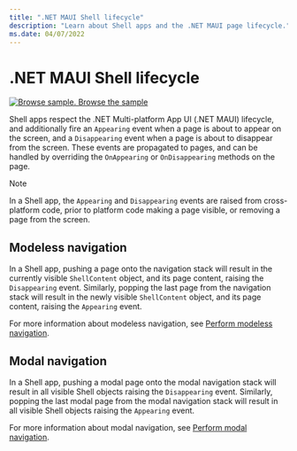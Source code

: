 ```yaml
---
title: ".NET MAUI Shell lifecycle"
description: "Learn about Shell apps and the .NET MAUI page lifecycle."
ms.date: 04/07/2022
---
```


# .NET MAUI Shell lifecycle

[![Browse sample.](~/media/code-sample.png) Browse the sample](/samples/dotnet/maui-samples/fundamentals-shell)

Shell apps respect the .NET Multi-platform App UI (.NET MAUI) lifecycle, and additionally fire an `Appearing` event when a page is about to appear on the screen, and a `Disappearing` event when a page is about to disappear from the screen. These events are propagated to pages, and can be handled by overriding the `OnAppearing` or `OnDisappearing` methods on the page.

> [!NOTE]
> In a Shell app, the `Appearing` and `Disappearing` events are raised from cross-platform code, prior to platform code making a page visible, or removing a page from the screen.

## Modeless navigation

In a Shell app, pushing a page onto the navigation stack will result in the currently visible `ShellContent` object, and its page content, raising the `Disappearing` event. Similarly, popping the last page from the navigation stack will result in the newly visible `ShellContent` object, and its page content, raising the `Appearing` event.

For more information about modeless navigation, see [Perform modeless navigation](~/user-interface/pages/navigationpage.md#perform-modeless-navigation).

## Modal navigation

In a Shell app, pushing a modal page onto the modal navigation stack will result in all visible Shell objects raising the `Disappearing` event. Similarly, popping the last modal page from the modal navigation stack will result in all visible Shell objects raising the `Appearing` event.

For more information about modal navigation, see [Perform modal navigation](~/user-interface/pages/navigationpage.md#perform-modal-navigation).
